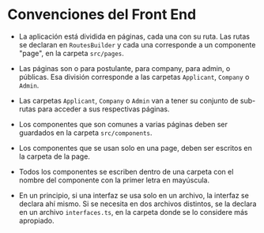 # Convenciones del Front End

* La aplicación está dividida en páginas, cada una con su ruta. Las rutas 
se declaran en `RoutesBuilder` y cada una corresponde a un componente 
"page", en la carpeta `src/pages`.

* Las páginas son o para postulante, para company, para admin, o públicas. 
Esa división corresponde a las carpetas `Applicant`, `Company` o `Admin`.

* Las carpetas `Applicant`, `Company` o `Admin` van a tener su conjunto de 
sub-rutas para acceder a sus respectivas páginas.

* Los componentes que son comunes a varias páginas deben ser guardados en la 
carpeta `src/components`.

* Los componentes que se usan solo en una page, deben ser escritos en la 
carpeta de la page.

* Todos los componentes se escriben dentro de una carpeta con el nombre del 
componente con la primer letra en mayúscula.

* En un principio, si una interfaz se usa solo en un archivo, la interfaz se 
declara ahí mismo. Si se necesita en dos archivos distintos, se la declara en 
un archivo `interfaces.ts`, en la carpeta donde se lo considere más apropiado.
